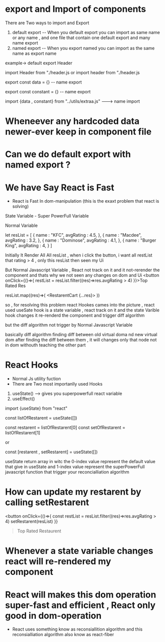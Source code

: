 # export and Import of components

There are Two ways to import and Export
1) default export -- When you default export you can import as same name or any name , and one file that contain one default export and many name export
2) named export -- When you export named you can import as the same name as export name

example-> default export Header

import Header from "./header.js
or
import header from "./header.js

export const data = {} -- name export

export const constant = {} -- name export

import {data , constant} from "../utils/extraa.js" ---> name import

# Wheneever any hardcoded data newer-ever keep in component file

# Can we do default export with named export ?

# We have Say React is Fast
 - React is Fast In dom-manipulation (this is the exaxt problem that react is solving)

 State Variable - Super PowerFull Variable

 Normal Variable 

 let resList = [
    {
        name : "KFC",
        avgRating : 4.5,
    },
    {
        name : "Macdee",
        avgRating : 3.2,
    },
    {
        name : "Dominose",
        avgRating : 4.1,
    },
    {
        name : "Burger King",
        avgRating : 4,
    }
 ]

Initially It Render All All resList ,
when i click the button, i want all restList that rating > 4 , only this resList then seen my Ui

But Normal Javascript Variable , React not track on it and it not-rerender the component and thats why we not seen any changes on dom and Ui
<button onClick={()=>{
    restList = resList.filter((res)=>res.avgRating > 4)
}}>Top Rated Res</button>

resList.map((res)=>(
    <RestarentCart {...res}>
))

so , for resolving this problem react Hookes cames into the picture , react used useSate hook is a state variable , react track on it and the state Varible hook changes it re-renderd the component and trigger diff algorithm

but the diff algorithm not trigger by Normal Javascript Variable

basically diff algorithm finding diff between old virtual doma nd new virtual dom after finding the diff between them , it will changes only that node not in dom withouth teaching the other part

# React Hooks
- Normal Js utility fuction
 - There are Two most importanlly used Hooks
 1) useState() --> gives you superpowerfull react variable
 2) useEffect()

 import {useState} from "react"

 const listOfRestarent = useState([])

 const restarent =  listOfRestarent[0]
 const setOfRestarent = listOfRestarent[1]

 or

 const [restarent , setRestarent] = useState([])

 useState return array in witc the 0-index value represent the default value that give in useState and 1-index value represent the superPowerFull javascript function that trigger your reconcialliation algorithm

# How can update my restarent by calling setRestarent

<button onClick={()=>{
     const restList = resList.filter((res)=>res.avgRating > 4)
     setRestarent(resList) 
}}
>Top Rated Restaurent</button>

# Whenever a state variable changes react will re-rendered my component

# React will makes this dom operation super-fast and efficient , React only good in dom-operation

- React uses something know as reconsiallition algorithm and this reconsialliation algorithm also know as react-fiber

